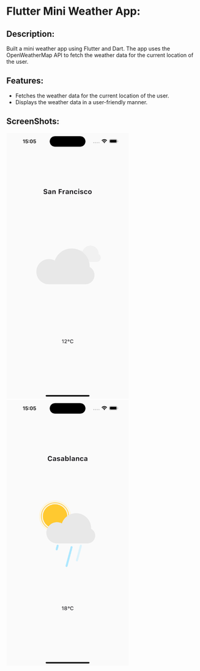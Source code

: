 # Flutter Mini Weather App:

## Description:

Built a mini weather app using Flutter and Dart. The app uses the OpenWeatherMap API to fetch the weather data for the current location of the user.

## Features:

- Fetches the weather data for the current location of the user.
- Displays the weather data in a user-friendly manner.

## ScreenShots:

<img alt="ScreenShot1" src="https://github.com/abdoachhoubi/flutter-01-weather/blob/main/readme_assets/screen1.png" width="320" />
<img alt="ScreenShot2" src="https://github.com/abdoachhoubi/flutter-01-weather/blob/main/readme_assets/screen2.png" width="320" />

